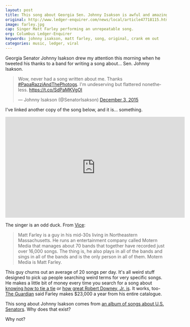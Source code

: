 ```yaml
---
layout: post
title: This song about Georgia Sen. Johnny Isakson is awful and amazing
original: http://www.ledger-enquirer.com/news/local/article47718115.html#storylink=latest_side
image: farley.jpg
cap: Singer Matt Farley performing an unrepeatable song.
org: Columbus Ledger-Enquirer
keywords: johnny isakson, matt farley, song, original, crank em out
categories: music, ledger, viral
---
```


Georgia Senator Johnny Isakson drew my attention this morning when he tweeted his thanks to a band for writing a song about... Sen. Johnny Isakson.

<!--break-->

<blockquote class="twitter-tweet" lang="en"><p lang="en" dir="ltr">Wow, never had a song written about me. Thanks <a href="https://twitter.com/hashtag/PapaRazziAndThePhotogs?src=hash">#PapaRazziAndThePhotogs</a>. I&#39;m undeserving but flattered nonetheless. <a href="https://t.co/SdPaMKVgOI">https://t.co/SdPaMKVgOI</a></p>&mdash; Johnny Isakson (@SenatorIsakson) <a href="https://twitter.com/SenatorIsakson/status/672423470349832192">December 3, 2015</a></blockquote> <script async src="//platform.twitter.com/widgets.js" charset="utf-8"></script>

I've linked another copy of the song below, and it is... something.

<iframe width="560" height="315" src="https://www.youtube.com/embed/p8f1ysdH3GQ" frameborder="0" allowfullscreen></iframe>

The singer is an odd duck. From [Vice](http://noisey.vice.com/blog/This-Genius-Lunatic-Has-Recorded-16000-Songs-About-Everything-from-Poop-to-Ellen-Degeneres):

> Matt Farley is a guy in his mid-30s living in Northeastern Massachusetts. He runs an entertainment company called Motern Media that manages about 70 bands that together have recorded just over 16,000 songs. The thing is, he also plays in all of the bands and sings in all of the bands and is the only person in all of them. Motern Media is Matt Farley.

This guy churns out an average of 20 songs per day. It's all weird stuff designed to pick up people searching weird terms for very specific songs. He makes a little bit of money every time you search for a song about [knowing how to tie a tie](https://www.youtube.com/watch?v=-SLX_qO1uvQ) or [how great Robert Downey, Jr. is](https://www.youtube.com/watch?v=tBfX9ucGXNU). It works, too- [The Guardian](http://www.theguardian.com/media/media-blog/2014/jan/29/spotify-how-a-busy-songwriter-youve-never-heard-of-makes-it-work-for-him) said Farley makes $23,000 a year from his entire catalogue.

This song about Johnny Isakson comes from [an album of songs about U.S. Senators](https://itunes.apple.com/us/album/u.s.-senators/id954900502). Why does that exist?

Why not?